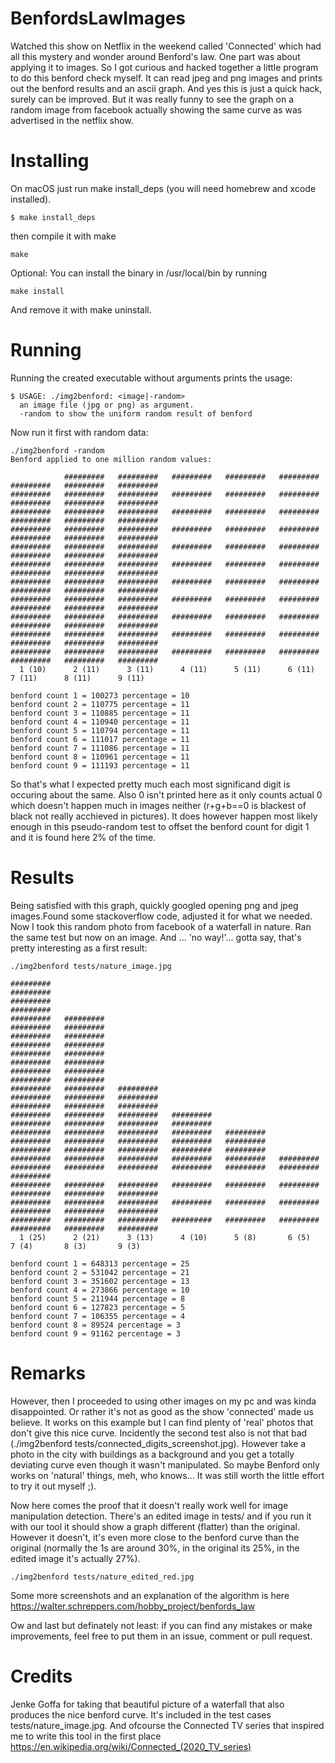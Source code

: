 # BenfordsLawImages

Watched this show on Netflix in the weekend called 'Connected' which had all this mystery and wonder around Benford's law.
One part was about applying it to images. So I got curious and hacked together a little program to do this benford check myself.
It can read jpeg and png images and prints out the benford results and an ascii graph. And yes this is just a quick hack, surely
can be improved. But it was really funny to see the graph on a random image from facebook actually showing the same curve as
was advertised in the netflix show.


# Installing
On macOS just run make install_deps (you will need homebrew and xcode installed).

```
$ make install_deps
```

then compile it with make
```
make
```

Optional: You can install the binary in /usr/local/bin by running
```
make install
```
And remove it with make uninstall.


# Running
Running the created executable without arguments prints the usage:
```
$ USAGE: ./img2benford: <image|-random>
  an image file (jpg or png) as argument.
  -random to show the uniform random result of benford
```

Now run it first with random data:
```
./img2benford -random
Benford applied to one million random values:
                                                                                                            
            #########   #########   #########   #########   #########   #########   #########   #########   
#########   #########   #########   #########   #########   #########   #########   #########   #########   
#########   #########   #########   #########   #########   #########   #########   #########   #########   
#########   #########   #########   #########   #########   #########   #########   #########   #########   
#########   #########   #########   #########   #########   #########   #########   #########   #########   
#########   #########   #########   #########   #########   #########   #########   #########   #########   
#########   #########   #########   #########   #########   #########   #########   #########   #########   
#########   #########   #########   #########   #########   #########   #########   #########   #########   
#########   #########   #########   #########   #########   #########   #########   #########   #########   
#########   #########   #########   #########   #########   #########   #########   #########   #########   
#########   #########   #########   #########   #########   #########   #########   #########   #########   
  1 (10)      2 (11)      3 (11)      4 (11)      5 (11)      6 (11)      7 (11)      8 (11)      9 (11)    

benford count 1 = 100273 percentage = 10
benford count 2 = 110775 percentage = 11
benford count 3 = 110885 percentage = 11
benford count 4 = 110940 percentage = 11
benford count 5 = 110794 percentage = 11
benford count 6 = 111017 percentage = 11
benford count 7 = 111086 percentage = 11
benford count 8 = 110961 percentage = 11
benford count 9 = 111193 percentage = 11
```

So that's what I expected pretty much each most significand digit is occuring about the same. Also 0 isn't printed here
as it only counts actual 0 which doesn't happen much in images neither (r+g+b==0 is blackest of black not really acchieved in pictures).
It does however happen most likely enough in this pseudo-random test to offset the benford count for digit 1 and it is found here 2% of the time.

# Results
Being satisfied with this graph, quickly googled opening png and jpeg images.Found some stackoverflow code, adjusted it for what we needed.
Now I took this random photo from facebook of a waterfall in nature. Ran the same test but now on an image. And ... 'no way!'... gotta
say, that's pretty interesting as a first result:

```
./img2benford tests/nature_image.jpg

#########
#########
#########
#########
#########   #########
#########   #########
#########   #########
#########   #########
#########   #########
#########   #########
#########   #########
#########   #########
#########   #########   #########
#########   #########   #########
#########   #########   #########
#########   #########   #########   #########
#########   #########   #########   #########
#########   #########   #########   #########   #########
#########   #########   #########   #########   #########
#########   #########   #########   #########   #########
#########   #########   #########   #########   #########   #########
#########   #########   #########   #########   #########   #########   #########
#########   #########   #########   #########   #########   #########   #########   #########   #########
#########   #########   #########   #########   #########   #########   #########   #########   #########
#########   #########   #########   #########   #########   #########   #########   #########   #########
  1 (25)      2 (21)      3 (13)      4 (10)      5 (8)       6 (5)       7 (4)       8 (3)       9 (3)

benford count 1 = 648313 percentage = 25
benford count 2 = 531042 percentage = 21
benford count 3 = 351602 percentage = 13
benford count 4 = 273866 percentage = 10
benford count 5 = 211944 percentage = 8
benford count 6 = 127823 percentage = 5
benford count 7 = 106355 percentage = 4
benford count 8 = 89524 percentage = 3
benford count 9 = 91162 percentage = 3

```

# Remarks
However, then I proceeded to using other images on my pc and was kinda disappointed. Or rather it's not as good as the show 'connected' made us believe.
It works on this example but I can find plenty of 'real' photos that don't give this nice curve. 
Incidently the second test also is not that bad (./img2benford tests/connected_digits_screenshot.jpg). 
However take a photo in the city with buildings as a background and you get a totally deviating curve even though it wasn't manipulated.
So maybe Benford only works on 'natural' things, meh, who knows... It was still worth the little effort to try it out myself ;).

Now here comes the proof that it doesn't really work well for image manipulation detection. There's an edited image in tests/
and if you run it with our tool it should show a graph different (flatter) than the original. However it doesn't, it's even more close
to the benford curve than the original (normally the 1s are around 30%, in the original its 25%, in the edited image it's actually 27%).
```
./img2benford tests/nature_edited_red.jpg
```

Some more screenshots and an explanation of the algorithm is here https://walter.schreppers.com/hobby_project/benfords_law

Ow and last but definately not least: if you can find any mistakes or make improvements, feel free to put them in an issue, comment or pull request.

# Credits
Jenke Goffa for taking that beautiful picture of a waterfall that also produces the nice benford curve. It's included in the
test cases tests/nature_image.jpg. And ofcourse the Connected TV series that inspired me to write this tool in the first place https://en.wikipedia.org/wiki/Connected_(2020_TV_series)

